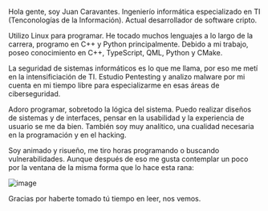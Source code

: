 Hola gente, soy Juan Caravantes. Ingenierío informática especializado en TI (Tenconologías de la Información). Actual desarrollador de software cripto.

Utilizo Linux para programar. He tocado muchos lenguajes a lo largo de la carrera, programo en C++ y Python principalmente. Debido a mi trabajo, poseo conocimiento en C++, TypeScript, QML, Python y CMake.

La seguridad de sistemas informáticos es lo que me llama, por eso me metí en la intensificiación de TI. Estudio Pentesting y analizo malware por mi cuenta en mi tiempo libre para especializarme en esas áreas de ciberseguridad.


Adoro programar, sobretodo la lógica del sistema. Puedo realizar diseños de sistemas y de interfaces, pensar en la usabilidad y la experiencia de usuario se me da bien. También soy muy analítico, una cualidad necesaria en la programación y en el hacking.

Soy animado y risueño, me tiro horas programando o buscando vulnerabilidades. Aunque después de eso me gusta contemplar un poco por la ventana de la misma forma que lo hace esta rana:

 ![image](https://user-images.githubusercontent.com/91323384/160172937-58c4a00d-a835-4666-9c33-9b8ebb9a5ab7.png)


Gracias por haberte tomado tú tiempo en leer, nos vemos.
